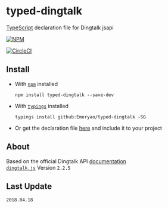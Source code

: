 # typed-dingtalk
[TypeScript](http://www.typescriptlang.org) declaration file for Dingtalk jsapi 

[![NPM](https://nodei.co/npm/typed-dingtalk.png?downloads=true&stars=true)](https://nodei.co/npm/typed-dingtalk/)

[![CircleCI](https://circleci.com/gh/Emeryao/typed-dingtalk.svg?style=svg)](https://circleci.com/gh/Emeryao/typed-dingtalk)

## Install

* With [`npm`](https://www.npmjs.com/) installed  

    ```batch
    npm install typed-dingtalk --save-dev
    ```

* With [`typings`](https://github.com/typings/typings) installed  

    ```batch
    typings install github:Emeryao/typed-dingtalk -SG
    ```

* Or get the declaration file [here](./dingtalk.d.ts) and include it to your project

## About
Based on the official Dingtalk API [documentation](https://open-doc.dingtalk.com/docs/doc.htm?spm=a219a.7629140.0.0.q6PDir&treeId=171&articleId=106834&docType=1)   
[`dingtalk.js`](https://g.alicdn.com/dingding/open-develop/2.2.5/dingtalk.js) Version `2.2.5`

## Last Update
`2018.04.18`
